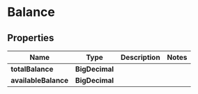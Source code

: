 

# Balance


## Properties

| Name | Type | Description | Notes |
|------------ | ------------- | ------------- | -------------|
|**totalBalance** | **BigDecimal** |  |  |
|**availableBalance** | **BigDecimal** |  |  |



